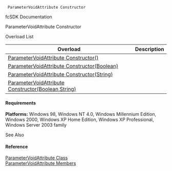 ﻿     ParameterVoidAttribute Constructor                                                   

fcSDK Documentation

ParameterVoidAttribute Constructor

Overload List

| Overload | Description |
| --- | --- |
| [ParameterVoidAttribute Constructor()](fcSDK~FChoice.Foundation.Clarify.Attributes.ParameterVoidAttribute~_ctor().md) |   |
| [ParameterVoidAttribute Constructor(Boolean)](fcSDK~FChoice.Foundation.Clarify.Attributes.ParameterVoidAttribute~_ctor(Boolean).md) |   |
| [ParameterVoidAttribute Constructor(String)](fcSDK~FChoice.Foundation.Clarify.Attributes.ParameterVoidAttribute~_ctor(String).md) |   |
| [ParameterVoidAttribute Constructor(Boolean,String)](fcSDK~FChoice.Foundation.Clarify.Attributes.ParameterVoidAttribute~_ctor(Boolean,String).md) |   |

#### Requirements

**Platforms:** Windows 98, Windows NT 4.0, Windows Millennium Edition, Windows 2000, Windows XP Home Edition, Windows XP Professional, Windows Server 2003 family

See Also

#### Reference

[ParameterVoidAttribute Class](fcSDK~FChoice.Foundation.Clarify.Attributes.ParameterVoidAttribute.md)  
[ParameterVoidAttribute Members](fcSDK~FChoice.Foundation.Clarify.Attributes.ParameterVoidAttribute_members.md)